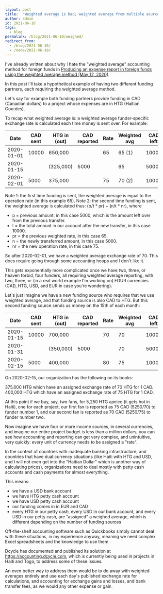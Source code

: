 ```yaml
---
layout: post
title:  "Weighted average is bad; weighted average from multiple sources is worse"
author: admin
id: 2021-06-10
tags:
  - blog
permalink: /blog/2021-06-10/weighed/
redirect_from:
  - /blog/2021-06-10/
  - /node/2021-06-10/
---
```


I've already written about why I hate the "weighted average" accounting method for foreign funds in [Producing an expense report in foreign funds using the weighted average method (May 12, 2020)](https://blog.dcycle.com/blog/2020-05-12/weighted/).

In this post I'll take a hypothetical example of having two different funding partners, each requiring the weighted average method.

Let's say for example both funding partners provide funding in CAD (Canadian dollars) to a project whose expenses are in HTG (Haitian Gourdes).

To recap what weighted average is: a weighted average funder-specific exchange rate is calculated each time money is sent over. For example:

|Date      |CAD sent  |HTG in (out)|CAD reported|Rate|Weighted avg|CAD left|
|----------|----------|------------|------------|----|------------|--------|
|2020-01-01|10000     |650,000     |            |65  |65 (1)      |10000   |
|2020-01-15|          |(325,000)   |5000        |    |65          |5000    |
|2020-02-01|5000      |375,000     |            |75  |70 (2)      |10000   |

Note 1: the first time funding is sent, the weighted average is equal to the operation rate (in this example 65).
Note 2: the second time funding is sent, the weighted average is calculated thus: (p/t * pr) + (n/t * nr), where

* p = previous amount, in this case 5000, which is the amount left over from the previous transfer.
* t = the total amount in our account after the new transfer, in this case 10000.
* pr = the previous weighted rate, in this case 65.
* n = the newly transferred amount, in this case 5000.
* nr = the new operation rate, in this case 75.

So after 2020-02-01, we have a weighted average exchange rate of 70. This does require going through some accounting hoops and I don't like it.

This gets exponentially more complicated once we have two, three, or heaven forbid, four funders, all requiring weighted average reporting, with two, three, or (in a real world example I'm working on) FOUR currencies (CAD, HTG, USD, and EUR in case you're wondering).

Let's just imagine we have a new funding source who requires that we use weighted average, and that funding source is also CAD to HTG. But this second funding source sends us money on the 15th of each month:

|Date      |CAD sent  |HTG in (out)|CAD reported|Rate|Weighted avg|CAD left|
|----------|----------|------------|------------|----|------------|--------|
|2020-01-15|10000     |700,000     |            |70  |70          |10000   |
|2020-01-31|          |(350,000)   |5000        |    |70          |5000    |
|2020-02-15|5000      |400,000     |            |80  |75          |10000   |

On 2020-02-15, our organization has the following on its books:

375,000 HTG which have an assigned exchange rate of 70 HTG for 1 CAD.
400,000 HTG which have an assigned exchange rate of 75 HTG for 1 CAD.

At this point if we buy, say, two fans, for 5,250 HTG apeice (it gets hot in Haiti), one for each project, our first fan is reported as 75 CAD (5250/70) to funder number 1, and our second fan is reported as 70 CAD (5250/75) to funder number two.

Now imagine we have four or more income sources, in several currencies, and imagine our entire project budget is less than a million dollars, you can see how accounting and reporting can get very complex, and unintuitive, very quickly: every unit of currency needs to be assigned a "rate".

In the context of countries with inadequate banking infrastructure, and countries that have dual currency situations (like Haiti with HTG and USD, and I will not even get into the "Haitian Dollar" which is another way of calculating prices), organizations need to deal mostly with petty cash accounts and cash payments for almost everything.

This means:

* we have a USD bank account
* we have HTG petty cash account
* we have USD petty cash account
* our funding comes in in EUR and CAD
* every HTG in our petty cash, every USD in our bank account, and every USD in our petty cash, are "assigned" a weighed average, which is different depending on the number of funding sources

Off-the-shelf accounting software such as Quickbooks simply cannot deal with these situations, in my experience anyway, meaning we need complex Excel spreadsheets and the knowledge to use them.

Dcycle has documented and published its solution at https://accounting.dcycle.com, which is currently being used in projects in Haiti and Togo, to address some of these issues.

An even better way to address them would be to do away with weighted averages entirely and use each day's published exchange rate for calculations, and accounting for exchange gains and losses, and bank transfer fees, as we would any other expense or gain.

